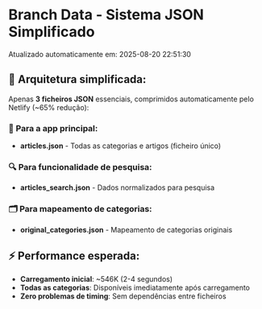# Branch Data - Sistema JSON Simplificado
Atualizado automaticamente em: 2025-08-20 22:51:30

## 🎯 Arquitetura simplificada:
Apenas **3 ficheiros JSON** essenciais, comprimidos automaticamente pelo Netlify (~65% redução):

### 📱 Para a app principal:
- **articles.json** - Todas as categorias e artigos (ficheiro único)

### 🔍 Para funcionalidade de pesquisa:
- **articles_search.json** - Dados normalizados para pesquisa

### 🗂️ Para mapeamento de categorias:
- **original_categories.json** - Mapeamento de categorias originais

## ⚡ Performance esperada:
- **Carregamento inicial**: ~546K (2-4 segundos)
- **Todas as categorias**: Disponíveis imediatamente após carregamento
- **Zero problemas de timing**: Sem dependências entre ficheiros
